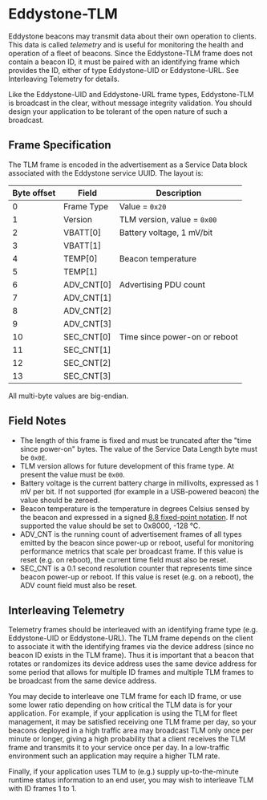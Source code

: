 # Eddystone-TLM

Eddystone beacons may transmit data about their own operation to clients. This data is called _telemetry_ and is useful for monitoring the health and operation of a fleet of beacons. Since the Eddystone-TLM frame does not contain a beacon ID, it must be paired with an identifying frame which provides the ID, either of type Eddystone-UID or Eddystone-URL. See Interleaving Telemetry for details.

Like the Eddystone-UID and Eddystone-URL frame types, Eddystone-TLM is broadcast in the clear, without message integrity validation. You should design your application to be tolerant of the open nature of such a broadcast.

## Frame Specification

The TLM frame is encoded in the advertisement as a Service Data block associated with the Eddystone service UUID. The layout is:

Byte offset | Field | Description
------------|-------|------------
0 | Frame Type | Value = `0x20`
1 | Version | TLM version, value = `0x00`
2 | VBATT[0] | Battery voltage, 1 mV/bit
3 | VBATT[1] |
4 | TEMP[0] | Beacon temperature
5 | TEMP[1] |
6 | ADV_CNT[0] | Advertising PDU count
7 | ADV_CNT[1] |
8 | ADV_CNT[2] |
9 | ADV_CNT[3] |
10 | SEC_CNT[0] | Time since power-on or reboot
11 | SEC_CNT[1] |
12 | SEC_CNT[2] |
13 | SEC_CNT[3] |

All multi-byte values are big-endian.

## Field Notes

- The length of this frame is fixed and must be truncated after the "time since power-on" bytes. The value of the Service Data Length byte must be `0x0E`.
- TLM version allows for future development of this frame type. At present the value must be `0x00`.
- Battery voltage is the current battery charge in millivolts, expressed as 1 mV per bit. If not supported (for example in a USB-powered beacon) the value should be zeroed.
- Beacon temperature is the temperature in degrees Celsius sensed by the beacon and expressed in a signed [8.8 fixed-point notation](https://www.google.com/url?q=https%3A%2F%2Fcourses.cit.cornell.edu%2Fee476%2FMath%2F&sa=D&sntz=1&usg=AFQjCNG3AHS46J3FlyEoV5NY4lTYoSVOCA). If not supported the value should be set to 0x8000, -128 °C.
- ADV_CNT is the running count of advertisement frames of all types emitted by the beacon since power-up or reboot, useful for monitoring performance metrics that scale per broadcast frame. If this value is reset (e.g. on reboot), the current time field must also be reset.
- SEC_CNT is a 0.1 second resolution counter that represents time since beacon power-up or reboot. If this value is reset (e.g. on a reboot), the ADV count field must also be reset.

## Interleaving Telemetry

Telemetry frames should be interleaved with an identifying frame type (e.g. Eddystone-UID or Eddystone-URL). The TLM frame depends on the client to associate it with the identifying frames via the device address (since no beacon ID exists in the TLM frame). Thus it is important that a beacon that rotates or randomizes its device address uses the same device address for some period that allows for multiple ID frames and multiple TLM frames to be broadcast from the same device address.

You may decide to interleave one TLM frame for each ID frame, or use some lower ratio depending on how critical the TLM data is for your application. For example, if your application is using the TLM for fleet management, it may be satisfied receiving one TLM frame per day, so your beacons deployed in a high traffic area may broadcast TLM only once per minute or longer, giving a high probability that a client receives the TLM frame and transmits it to your service once per day. In a low-traffic environment such an application may require a higher TLM rate.

Finally, if your application uses TLM to (e.g.) supply up-to-the-minute runtime status information to an end user, you may wish to interleave TLM with ID frames 1 to 1.
